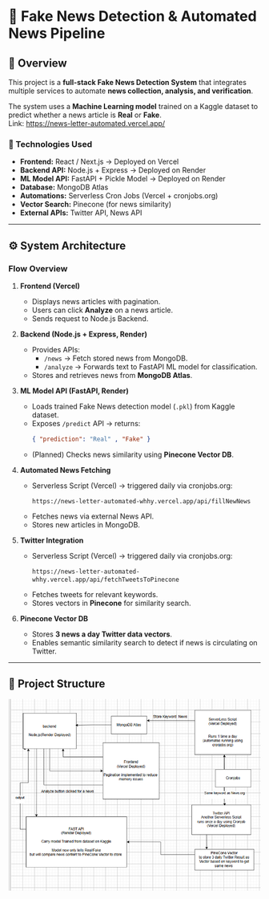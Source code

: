 # 📰 Fake News Detection & Automated News Pipeline

## 📌 Overview
This project is a **full-stack Fake News Detection System** that integrates multiple services to automate **news collection, analysis, and verification**.  

The system uses a **Machine Learning model** trained on a Kaggle dataset to predict whether a news article is **Real** or **Fake**.  
Link: https://news-letter-automated.vercel.app/
### 🚀 Technologies Used
- **Frontend:** React / Next.js → Deployed on Vercel  
- **Backend API:** Node.js + Express → Deployed on Render  
- **ML Model API:** FastAPI + Pickle Model → Deployed on Render  
- **Database:** MongoDB Atlas  
- **Automations:** Serverless Cron Jobs (Vercel + cronjobs.org)  
- **Vector Search:** Pinecone (for news similarity)  
- **External APIs:** Twitter API, News API  

---

## ⚙️ System Architecture

### Flow Overview
1. **Frontend (Vercel)**
   - Displays news articles with pagination.
   - Users can click **Analyze** on a news article.
   - Sends request to Node.js Backend.

2. **Backend (Node.js + Express, Render)**
   - Provides APIs:
     - `/news` → Fetch stored news from MongoDB.
     - `/analyze` → Forwards text to FastAPI ML model for classification.
   - Stores and retrieves news from **MongoDB Atlas**.

3. **ML Model API (FastAPI, Render)**
   - Loads trained Fake News detection model (`.pkl`) from Kaggle dataset.
   - Exposes `/predict` API → returns:
     ```json
     { "prediction": "Real" , "Fake" }
     ```
   - (Planned) Checks news similarity using **Pinecone Vector DB**.

4. **Automated News Fetching**
   - Serverless Script (Vercel) → triggered daily via cronjobs.org:
     ```
     https://news-letter-automated-whhy.vercel.app/api/fillNewNews
     ```
   - Fetches news via external News API.
   - Stores new articles in MongoDB.

5. **Twitter Integration**
   - Serverless Script (Vercel) → triggered daily via cronjobs.org:
     ```
     https://news-letter-automated-whhy.vercel.app/api/fetchTweetsToPinecone
     ```
   - Fetches tweets for relevant keywords.
   - Stores vectors in **Pinecone** for similarity search.

6. **Pinecone Vector DB**
   - Stores **3 news a day Twitter data vectors**.
   - Enables semantic similarity search to detect if news is circulating on Twitter.

---

## 📂 Project Structure
![Architecture Diagram](assets/Screenshot154050.png)

